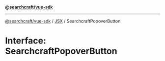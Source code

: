 [**@searchcraft/vue-sdk**](/reference/sdk/js-vue/README.md)

***

[@searchcraft/vue-sdk](/reference/sdk/js-vue/globals.md) / [JSX](/reference/sdk/js-vue/namespaces/JSX/README.md) / SearchcraftPopoverButton

# Interface: SearchcraftPopoverButton
